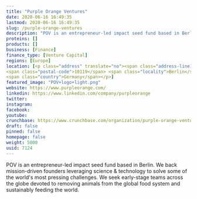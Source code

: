 ```yaml
---
title: "Purple Orange Ventures"
date: 2020-06-16 16:49:35
lastmod: 2020-06-16 16:49:35
slug: /purple-orange-ventures
description: "POV is an entrepreneur-led impact seed fund based in Berlin.  We back mission-driven founders leveraging science & technology to solve some of the world's most pressing challenges.  We seek early-stage teams across the globe devoted to removing animals from the global food system and sustainably feeding the world."
proteins: []
products: []
business: [Finance]
finance_type: [Venture Capital]
regions: [Europe]
location: [<p class="address" translate="no"><span class="address-line1">Schönhauser Allee</span><br>
<span class="postal-code">10119</span> <span class="locality">Berlin</span><br>
<span class="country">Germany</span></p>]
featured_image: "POV+logo+light.png"
website: https://www.purpleorange.com/
linkedin: https://www.linkedin.com/company/purpleorange
twitter: 
instagram: 
facebook: 
youtube: 
crunchbase: https://www.crunchbase.com/organization/purple-orange-ventures
draft: false
pinned: false
homepage: false
weight: 5000
uuid: 7124
---
```

POV is an entrepreneur-led impact seed fund based in Berlin.  We back mission-driven founders leveraging science & technology to solve some of the world's most pressing challenges.  We seek early-stage teams across the globe devoted to removing animals from the global food system and sustainably feeding the world.
